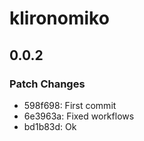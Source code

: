 # klironomiko

## 0.0.2

### Patch Changes

- 598f698: First commit
- 6e3963a: Fixed workflows
- bd1b83d: Ok
